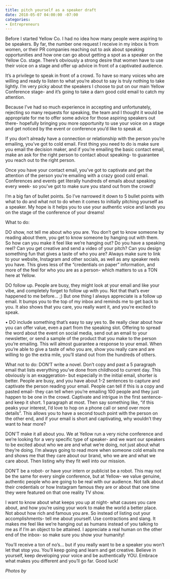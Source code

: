 ```yaml
---
title: pitch yourself as a speaker draft
date: 2018-05-07 04:00:00 -07:00
categories:
- Entrepreneurs
---
```


Before I started Yellow Co. I had no idea how many people were aspiring to be speakers. By far, the number one request I receive in my inbox is from women, or their PR companies reaching out to ask about speaking opportunities and how one can go about getting a spot as a speaker on the Yellow Co. stage. There’s obviously a strong desire that women have to use their voice on a stage and offer up advice in front of a captivated audience.

It’s a privilege to speak in front of a crowd. To have so many voices who are willing and ready to listen to what you’re about to say is truly nothing to take lightly. I’m very picky about the speakers I choose to put on our main Yellow Conference stage- and it’s going to take a darn good cold email to catch my attention.

Because I’ve had so much experience in accepting and unfortunately, rejecting so many requests for speaking, the team and I thought it would be appropriate for me to offer some advice for those aspiring speakers out there- hopefully bringing you more opportunity to use your voice on a stage and get noticed by the event or conference you’d like to speak at.  

If you don’t already have a connection or relationship with the person you’re emailing, you’ve got to cold email. First thing you need to do is make sure you email the decision maker, and if you’re emailing the basic contact email, make an ask for the right person to contact about speaking- to guarantee you reach out to the right person.

Once you have your contact email, you’ve got to captivate and get the attention of the person you’re emailing with a crazy good cold email. Conferences and events get literally hundreds of emails about speaking every week- so you’ve got to make sure you stand out from the crowd!

I’m a big fan of bullet points. So I’ve narrowed it down to 5 bullet points with what to do and what not to do when it comes to initially pitching yourself as a speaker. My hope is it helps you to use your authentic voice and lands you on the stage of the conference of your dreams!

What to do:

DO show, not tell me about who you are. You don’t get to know someone by reading about them, you get to know someone by hanging out with them. So how can you make it feel like we’re hanging out? Do you have a speaking reel? Can you get creative and send a video of your pitch? Can you design something fun that gives a taste of who you are? Always make sure to link to your website, Instagram and other socials, as well as any speaker reels you have. This gives less of the “credentials on paper” information, and more of the feel for who you are as a person- which matters to us a TON here at Yellow.

DO follow up. People are busy, they might look at your email and like your vibe, and completely forget to follow up with you. Not that that’s ever happened to me before… ;) But one thing I always appreciate is a follow up email. It bumps you to the top of my inbox and reminds me to get back to you. It also shows that you care, you really want it, and you’re excited to speak. 

• DO include something that’s easy to say yes to. Be really clear about how you can offer  value, even a part from the speaking slot. Offering to spread the word about the event on social media, send out an email to your newsletter, or send a sample of the product that you make to the person you’re emailing. This will almost guarantee a response to your email. When you’re able to give a taste of who you are, show you really care and are willing to go the extra mile, you’ll stand out from the hundreds of others.

What not to do:
DON’T write a novel. Don’t copy and past a 5 paragraph email that lists everything you’ve done from childhood to current day. This obviously is an exaggeration- but especially in the initial email, shorter is better. People are busy, and you have about 1-2 sentences to capture and captivate the person reading your email. People can tell if this is a copy and pasted email- they can tell when you’re emailing 100 people and they just happen to be one in the crowd. Captivate and intrigue in the first sentence- and keep it short. 1 paragraph at most. Then say something like, “if this peaks your interest, I’d love to hop on a phone call or send over more details”. This allows you to have a second touch point with the person on the other end, and if your email is short and captivating, why wouldn’t they want to hear more?

DON'T make it all about you. We at Yellow run a very niche conference and we’re looking for a very specific type of speaker- and we want our speakers to be excited about who we are and what we’re doing, not just about what they’re doing. I’m always going to read more when someone cold emails me and shows me that they care about our brand, who we are and what we care about. Then listing why they fit well into our mission. 

DON’T be a robot- or have your intern or publicist be a robot. This may not be the same for every single conference, but at Yellow- we value genuine, authentic people who are going to be real with our audience. Not talk about their credentials or how Instagram famous they are or about that one time they were featured on that one reality TV show.

I want to know about what keeps you up at night- what causes you care about, and how you’re using your work to make the world a better place. Not about how rich and famous you are. So instead of listing out your accomplishments- tell me about yourself. Use contractions and slang. It makes me feel like we’re hanging out as humans instead of you talking to me as if I’m an object to be attained. I appreciate a real human on the other end of the inbox- so make sure you show your humanity!

You’ll receive a ton of no’s… but if you really want to be a speaker you won’t let that stop you. You’ll keep going and learn and get creative. Believe in yourself, keep developing your voice and be authentically YOU. Embrace what makes you different and you’ll go far. Good luck!

_Photos by_